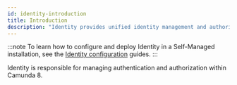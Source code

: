 ```yaml
---
id: identity-introduction
title: Introduction
description: "Identity provides unified identity management and authorizations in the Camunda 8 stack."
---
```


:::note
To learn how to configure and deploy Identity in a Self-Managed installation, see the [Identity configuration](/self-managed/identity/what-is-identity.md) guides.
:::

Identity is responsible for managing authentication and authorization within Camunda 8.

